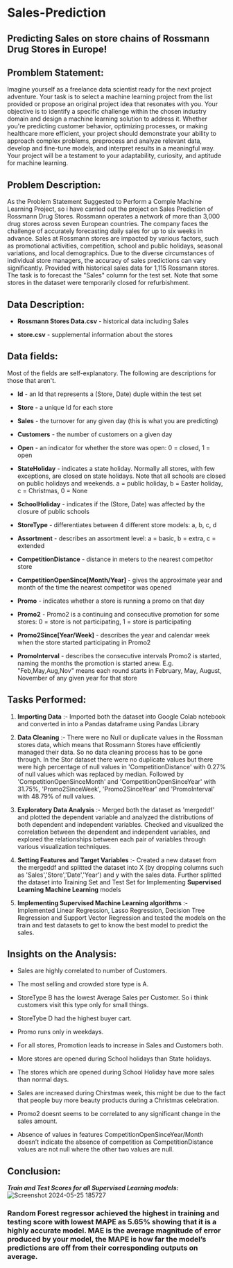 # Sales-Prediction
## Predicting Sales on store chains of Rossmann Drug Stores in Europe!

## Promblem Statement:

Imagine yourself as a freelance data scientist ready for the next project adventure. Your task is to select a machine learning project from the list provided or propose an original project idea that resonates with you. Your objective is to identify a specific challenge within the chosen industry domain and design a machine learning solution to address it. Whether you're predicting customer behavior, optimizing processes, or making healthcare more efficient, your project should demonstrate your ability to approach complex problems, preprocess and analyze relevant data, develop and fine-tune models, and interpret results in a meaningful way. Your project will be a testament to your adaptability, curiosity, and aptitude for machine learning.

## Problem Description:

As the Problem Statement Suggested to Perform a Comple Machine Learning Project, so i have carried out the project on Sales Prediction of Rossmann Drug Stores.
Rossmann operates a network of more than 3,000 drug stores across seven European countries. The company faces the challenge of accurately forecasting daily sales for up to six weeks in advance. Sales at Rossmann stores are impacted by various factors, such as promotional activities, competition, school and public holidays, seasonal variations, and local demographics. Due to the diverse circumstances of individual store managers, the accuracy of sales predictions can vary significantly.
Provided with historical sales data for 1,115 Rossmann stores. The task is to forecast the "Sales" column for the test set. Note that some stores in the dataset were temporarily closed for refurbishment.

## Data Description:

- **Rossmann Stores Data.csv** - historical data including Sales

- **store.csv** - supplemental information about the stores

## Data fields:
Most of the fields are self-explanatory. The following are descriptions for those that aren't.

- **Id** - an Id that represents a (Store, Date) duple within the test set

- **Store** - a unique Id for each store

- **Sales** - the turnover for any given day (this is what you are predicting)

- **Customers** - the number of customers on a given day

- **Open** - an indicator for whether the store was open: 0 = closed, 1 = open

- **StateHoliday** - indicates a state holiday. Normally all stores, with few exceptions, are closed on state holidays. Note that all schools are closed on public holidays and weekends. a = public holiday, b = Easter holiday, c = Christmas, 0 = None

- **SchoolHoliday** - indicates if the (Store, Date) was affected by the closure of public schools

- **StoreType** - differentiates between 4 different store models: a, b, c, d

- **Assortment** - describes an assortment level: a = basic, b = extra, c = extended

- **CompetitionDistance** - distance in meters to the nearest competitor store

- **CompetitionOpenSince[Month/Year]** - gives the approximate year and month of the time the nearest competitor was opened

- **Promo** - indicates whether a store is running a promo on that day

- **Promo2** - Promo2 is a continuing and consecutive promotion for some stores: 0 = store is not participating, 1 = store is participating

- **Promo2Since[Year/Week]** - describes the year and calendar week when the store started participating in Promo2

- **PromoInterval** - describes the consecutive intervals Promo2 is started, naming the months the promotion is started anew. E.g. "Feb,May,Aug,Nov" means each round starts in February, May, August, November of any given year for that store

## Tasks Performed:

1. **Importing Data** :- Imported both the dataset into Google Colab notebook and converted in into a Pandas dataframe using Pandas Library

2. **Data Cleaning** :- There were no Null or duplicate values in the Rossman stores data, which means that Rossmann Stores have efficiently managed their data. So no data cleaning process has to be gone through. In the Stor dataset there were no duplicate values but there were high percentage of null values in 'CompetitionDistance' with 0.27% of null values which was replaced by median. Followed by 'CompetitionOpenSinceMonth' and 'CompetitionOpenSinceYear' with 31.75%, 'Promo2SinceWeek', 'Promo2SinceYear' and 'PromoInterval' with 48.79% of null values.

3. **Exploratory Data Analysis** :- Merged both the dataset as 'mergeddf' and plotted the dependent variable and analyzed the distributions of both dependent and independent variables. Checked and visualized the correlation between the dependent and independent variables, and explored the relationships between each pair of variables through various visualization techniques.

4. **Setting Features and Target Variables** :- Created a new dataset from the mergeddf and splitted the dataset into X (by dropping columns such as 'Sales','Store','Date','Year') and y with the sales data. Further splitted the dataset into Training Set and Test Set for Implementing **Supervised Learning Machine Learning** models

5. **Implementing Supervised Machine Learning algorithms** :- Implemented Linear Regression, Lasso Regression, Decision Tree Regression and Support Vector Regression and tested the models on the train and test datasets to get to know the best model to predict the sales.

## Insights on the Analysis:

- Sales are highly correlated to number of Customers.

- The most selling and crowded store type is A.

- StoreType B has the lowest Average Sales per Customer. So i think customers visit this type only for small things.

- StoreTybe D had the highest buyer cart.

- Promo runs only in weekdays.

- For all stores, Promotion leads to increase in Sales and Customers both.

- More stores are opened during School holidays than State holidays.

- The stores which are opened during School Holiday have more sales than normal days.

- Sales are increased during Chirstmas week, this might be due to the fact that people buy more beauty products during a Christmas celebration.

- Promo2 doesnt seems to be correlated to any significant change in the sales amount.

- Absence of values in features CompetitionOpenSinceYear/Month doesn’t indicate the absence of competition as CompetitionDistance values are not null where the other two values are null.

## Conclusion: 

***Train and Test Scores for all Supervised Learning models:***
![Screenshot 2024-05-25 185727](https://github.com/sahil-kishor/Sales-Prediction/assets/159517524/88717387-51a9-438b-bd87-e023f39fe538)

### Random Forest regressor achieved the highest in training and testing score with lowest MAPE as 5.65% showing that it is a highly accurate model. MAE is the average magnitude of error produced by your model, the MAPE is how far the model’s predictions are off from their corresponding outputs on average.


  



